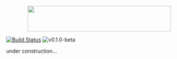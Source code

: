 

<p align="center">
  <img width="388" height="70" src="https://user-images.githubusercontent.com/5730881/79414815-01268880-7f82-11ea-8f46-f526f829bd69.png">
</p>



[![Build Status](https://travis-ci.org/fbeline/luneta.svg?branch=master)](https://travis-ci.org/fbeline/luneta)
![v0.1.0-beta](https://img.shields.io/badge/v0.1.0--beta-blue)


under construction...
